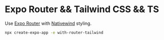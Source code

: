 # Expo Router && Tailwind CSS && TS

Use [Expo Router](https://docs.expo.dev/router/introduction/) with [Nativewind](https://www.nativewind.dev/v4/overview/) styling.

```sh
npx create-expo-app -e with-router-tailwind
```

